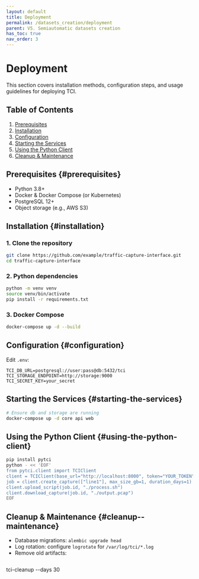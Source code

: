 ```yaml
---
layout: default
title: Deployment
permalink: /datasets_creation/deployment
parent: V5. Semiautomatic datasets creation
has_toc: true
nav_order: 3
---
```


# Deployment

This section covers installation methods, configuration steps, and usage guidelines for deploying TCI.

## Table of Contents

1. [Prerequisites](#prerequisites)
2. [Installation](#installation)
3. [Configuration](#configuration)
4. [Starting the Services](#starting-the-services)
5. [Using the Python Client](#using-the-python-client)
6. [Cleanup & Maintenance](#cleanup--maintenance)

## Prerequisites {#prerequisites}

- Python 3.8+
- Docker & Docker Compose (or Kubernetes)
- PostgreSQL 12+
- Object storage (e.g., AWS S3)

## Installation {#installation}

### 1. Clone the repository

```bash
git clone https://github.com/example/traffic-capture-interface.git
cd traffic-capture-interface
```

### 2. Python dependencies

```bash
python -m venv venv
source venv/bin/activate
pip install -r requirements.txt
```

### 3. Docker Compose

```bash
docker-compose up -d --build
```

## Configuration {#configuration}

Edit `.env`:

```dotenv
TCI_DB_URL=postgresql://user:pass@db:5432/tci
TCI_STORAGE_ENDPOINT=http://storage:9000
TCI_SECRET_KEY=your_secret
```

## Starting the Services {#starting-the-services}

```bash
# Ensure db and storage are running
docker-compose up -d core api web
```

## Using the Python Client {#using-the-python-client}

```bash
pip install pytci
python - << 'EOF'
from pytci.client import TCIClient
client = TCIClient(base_url="http://localhost:8000", token="YOUR_TOKEN")
job = client.create_capture(["line1"], max_size_gb=1, duration_days=1)
client.upload_script(job.id, "./process.sh")
client.download_capture(job.id, "./output.pcap")
EOF
```

## Cleanup & Maintenance {#cleanup--maintenance}

- Database migrations: `alembic upgrade head`
- Log rotation: configure `logrotate` for `/var/log/tci/*.log`
- Remove old artifacts:
  ```bash
tci-cleanup --days 30
```
